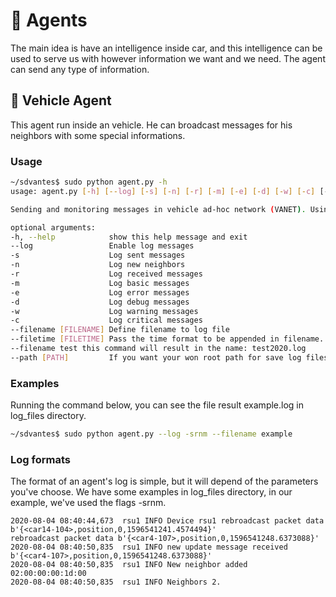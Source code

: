 # :cop: Agents
The main idea is have an intelligence inside car, and this intelligence can be used to serve us with however information we want and we need. The agent can send any type of information.


## :blue_car: Vehicle Agent
This agent run inside an vehicle. He can broadcast messages for his neighbors with some special informations.

### Usage
```bash
~/sdvantes$ sudo python agent.py -h
usage: agent.py [-h] [--log] [-s] [-n] [-r] [-m] [-e] [-d] [-w] [-c] [--filename [FILENAME]] [--filetime [FILETIME]] [--path [PATH]]

Sending and monitoring messages in vehicle ad-hoc network (VANET). Using flags to update the network.

optional arguments:
-h, --help            show this help message and exit
--log                 Enable log messages
-s                    Log sent messages
-n                    Log new neighbors
-r                    Log received messages
-m                    Log basic messages
-e                    Log error messages
-d                    Log debug messages
-w                    Log warning messages
-c                    Log critical messages
--filename [FILENAME] Define filename to log file
--filetime [FILETIME] Pass the time format to be appended in filename. (e.g) agent.py --log --filetime %Y
--filename test this command will result in the name: test2020.log
--path [PATH]         If you want your won root path for save log files
```

### Examples

Running the command below, you can see the file result example.log in log_files directory.
```bash
~/sdvantes$ sudo python agent.py --log -srnm --filename example
```

### Log formats

The format of an agent's log is simple, but it will depend of the parameters you've choose. We have some examples in log_files directory, in our example, we've used the flags -srnm.

```log
2020-08-04 08:40:44,673  rsu1 INFO Device rsu1 rebroadcast packet data b'{<car14-104>,position,0,1596541241.4574494}'
rebroadcast packet data b'{<car4-107>,position,0,1596541248.6373088}' 
2020-08-04 08:40:50,835  rsu1 INFO new update message received b'{<car4-107>,position,0,1596541248.6373088}'
2020-08-04 08:40:50,835  rsu1 INFO New neighbor added 02:00:00:00:1d:00
2020-08-04 08:40:50,835  rsu1 INFO Neighbors 2.
```

